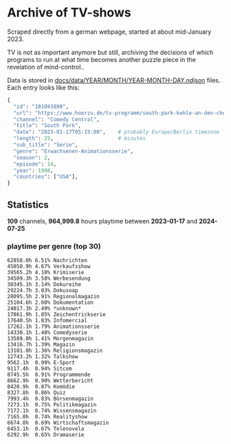 # Archive of TV-shows

Scraped directly from a german webpage, started at about mid-January 2023.

TV is not as important anymore but still, archiving the decisions of which programs to run at what time
becomes another puzzle piece in the revelation of mind-control.. 

Data is stored in [docs/data/YEAR/MONTH/YEAR-MONTH-DAY.ndjson](docs/data/) files. 
Each entry looks like this:

```python
{
  "id": "181043890", 
  "url": "https://www.hoerzu.de/tv-programm/south-park-kohle-an-den-chefkoch/bid_181043890/", 
  "channel": "Comedy Central", 
  "title": "South Park", 
  "date": "2023-01-17T05:15:00",    # probably Europe/Berlin timezone 
  "length": 25,                     # minutes 
  "sub_title": "Serie", 
  "genre": "Erwachsenen-Animationsserie", 
  "season": 2, 
  "episode": 14, 
  "year": 1998, 
  "countries": ["USA"],
}
```

## Statistics

**109** channels, **964,999.8** hours playtime between **2023-01-17** and **2024-07-25**


### playtime per genre (top 30)

    62858.0h 6.51% Nachrichten
    45050.9h 4.67% Verkaufsshow
    39565.2h 4.10% Krimiserie
    34509.3h 3.58% Werbesendung
    30345.1h 3.14% Dokureihe
    29224.7h 3.03% Dokusoap
    28095.5h 2.91% Regionalmagazin
    25104.6h 2.60% Dokumentation
    24017.3h 2.49% *unknown*
    17861.9h 1.85% Zeichentrickserie
    17640.5h 1.83% Infomercial
    17262.1h 1.79% Animationsserie
    14330.1h 1.48% Comedyserie
    13589.0h 1.41% Morgenmagazin
    13416.7h 1.39% Magazin
    13101.0h 1.36% Religionsmagazin
    12743.2h 1.32% Talkshow
    9562.1h  0.99% E-Sport
    9117.4h  0.94% Sitcom
    8745.5h  0.91% Programmende
    8662.9h  0.90% Wetterbericht
    8420.9h  0.87% Komödie
    8327.8h  0.86% Quiz
    7993.4h  0.83% Börsenmagazin
    7273.1h  0.75% Politikmagazin
    7172.1h  0.74% Wissensmagazin
    7165.0h  0.74% Realityshow
    6674.8h  0.69% Wirtschaftsmagazin
    6453.1h  0.67% Telenovela
    6292.9h  0.65% Dramaserie
